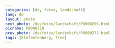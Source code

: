 ```yaml
---
categories: [de, fotos, landschaft]
lang: de
layout: photo
next_photo: /de/fotos/landschaft/P0000206.html
picname: P0000218
prev_photo: /de/fotos/landschaft/P0000273.html
tags: [Elefantenberg, Tree]
---
```

